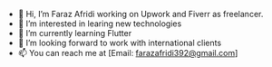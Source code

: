 - 👋 Hi, I’m Faraz Afridi working on Upwork and Fiverr as freelancer.
- 👀 I’m interested in learing new technologies
- 🌱 I’m currently learning Flutter
- 💞️ I’m looking forward to work with international clients
- 📫 You can reach me at [Email: farazafridi392@gmail.com]

<!---
FarazAfridi392/FarazAfridi392 is a ✨ special ✨ repository because its `README.md` (this file) appears on your GitHub profile.
You can click the Preview link to take a look at your changes.
--->

